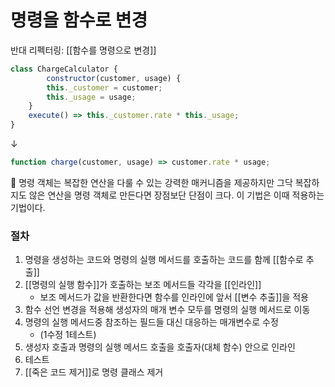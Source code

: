 # 명령을 함수로 변경

반대 리펙터링: [[함수를 명령으로 변경]]

```jsx
class ChargeCalculator {
		constructor(customer, usage) {
		this._customer = customer;
		this._usage = usage;
	}
	execute() => this._customer.rate * this._usage;
}
```

↓

```jsx
function charge(customer, usage) => customer.rate * usage;
```

<aside>
💬 명령 객체는 복잡한 연산을 다룰 수 있는 강력한 매커니즘을 제공하지만 그닥 복잡하지도 않은 연산을 명령 객체로 만든다면 장점보단 단점이 크다. 이 기법은 이때 적용하는 기법이다.

</aside>

### 절차

1. 명령을 생성하는 코드와 명령의 실행 메서드를 호출하는 코드를 함께 [[함수로 추출]]
2. [[명령의 실행 함수]]가 호출하는 보조 메서드들 각각을 [[인라인]]
    - 보조 메서드가 값을 반환한다면 함수를 인라인에 앞서 [[변수 추출]]을 적용
3. 함수 선언 변경을 적용해 생성자의 매개 변수 모두를 명령의 실행 메서드로 이동
4. 명령의 실행 메서드중 참조하는 필드들 대신 대응하는 매개변수로 수정
    - (1수정 1테스트)
5. 생성자 호출과 명령의 실행 메서드 호출을 호출자(대체 함수) 안으로 인라인
6. 테스트
7. [[죽은 코드 제거]]로 명령 클래스 제거
